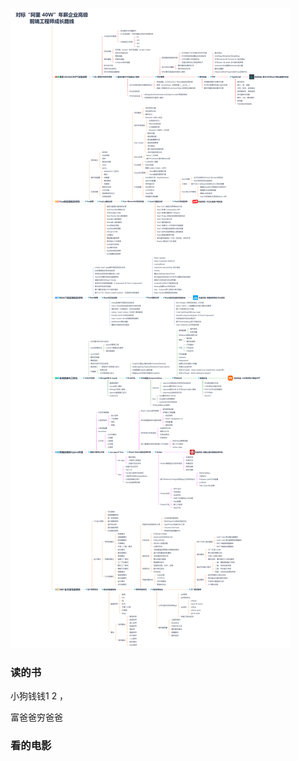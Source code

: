 ![image-20211231224639040](随写.assets/image-20211231224639040.png)

### 读的书

小狗钱钱1 2 ，

富爸爸穷爸爸

### 看的电影



